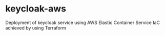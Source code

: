 # keycloak-aws
Deployment of keycloak service using AWS Elastic Container Service
IaC achieved by using Terraform

